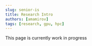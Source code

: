 ```yaml
---
slug: senior-is
title: Research Intro
authors: [amamirov]
tags: [research, gpu, hpc]
---
```


This page is currently work in progress
